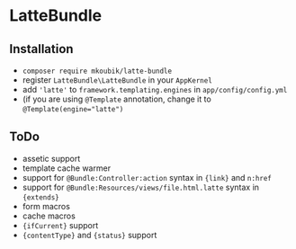 LatteBundle
===========

Installation
------------

- `composer require mkoubik/latte-bundle`
- register `LatteBundle\LatteBundle` in your `AppKernel`
- add `'latte'` to `framework.templating.engines` in `app/config/config.yml`
- (if you are using `@Template` annotation, change it to `@Template(engine="latte")`

ToDo
----
- assetic support
- template cache warmer
- support for `@Bundle:Controller:action` syntax in `{link}` and `n:href`
- support for `@Bundle:Resources/views/file.html.latte` syntax in `{extends}`
- form macros
- cache macros
- `{ifCurrent}` support
- `{contentType}` and `{status}` support

